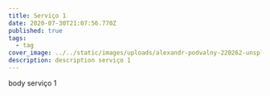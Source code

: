 ```yaml
---
title: Serviço 1
date: 2020-07-30T21:07:56.770Z
published: true
tags:
  - tag
cover_image: ../../static/images/uploads/alexandr-podvalny-220262-unsplash.jpg
description: description serviço 1
---
```

body serviço 1